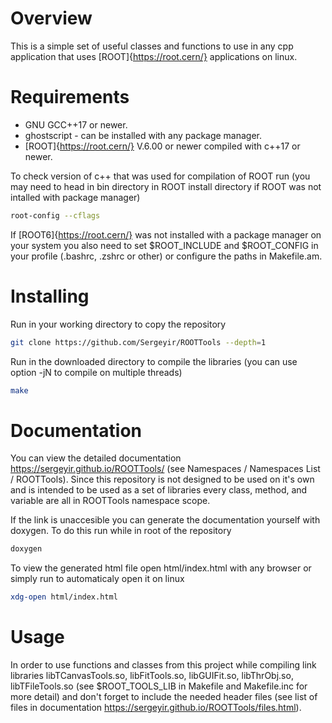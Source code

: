 # Overview

This is a simple set of useful classes and functions to use in any cpp application that uses [ROOT]{https://root.cern/} applications on linux.

# Requirements

- GNU GCC++17 or newer.
- ghostscript - can be installed with any package manager.
- [ROOT]{https://root.cern/} V.6.00 or newer compiled with c++17 or newer.

To check version of c++ that was used for compilation of ROOT run (you may need to head in bin directory in ROOT install directory if ROOT was not intalled with package manager)

```sh 
root-config --cflags
```

If [ROOT6]{https://root.cern/} was not installed with a package manager on your system you also need to set $ROOT_INCLUDE and $ROOT_CONFIG in your profile (.bashrc, .zshrc or other) or configure the paths in Makefile.am.

# Installing

Run in your working directory to copy the repository

```sh
git clone https://github.com/Sergeyir/ROOTTools --depth=1
```

Run in the downloaded directory to compile the libraries (you can use option -jN to compile on multiple threads)

```sh 
make
```

# Documentation

You can view the detailed documentation https://sergeyir.github.io/ROOTTools/ (see Namespaces / Namespaces List / ROOTTools). Since this repository is not designed to be used on it's own and is intended to be used as a set of libraries every class, method, and variable are all in ROOTTools namespace scope.

If the link is unaccesible you can generate the documentation yourself with doxygen. To do this run while in root of the repository

```sh
doxygen
```

To view the generated html file open html/index.html with any browser or simply run to automaticaly open it on linux

```sh
xdg-open html/index.html
```

# Usage

In order to use functions and classes from this project while compiling link libraries libTCanvasTools.so, libFitTools.so, libGUIFit.so, libThrObj.so, libTFileTools.so (see $ROOT_TOOLS_LIB in Makefile and Makefile.inc for more detail) and don't forget to include the needed header files (see list of files in documentation https://sergeyir.github.io/ROOTTools/files.html).
